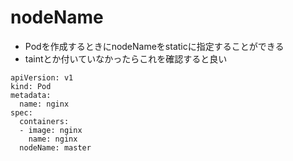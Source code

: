 # nodeName
- Podを作成するときにnodeNameをstaticに指定することができる
- taintとか付いていなかったらこれを確認すると良い

```
apiVersion: v1
kind: Pod
metadata:
  name: nginx
spec:
  containers:
  - image: nginx
    name: nginx
  nodeName: master
```
